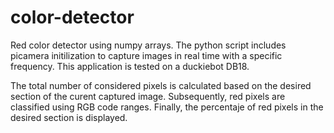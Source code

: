 # color-detector
Red color detector using numpy arrays. The python script includes picamera initilization to capture images in real time with a specific frequency. This application is tested on a duckiebot DB18.

The total number of considered pixels is calculated based on the desired section of the curent captured image. Subsequently, red pixels are classified using RGB code ranges. Finally, the percentaje of red pixels in the desired section is displayed.
